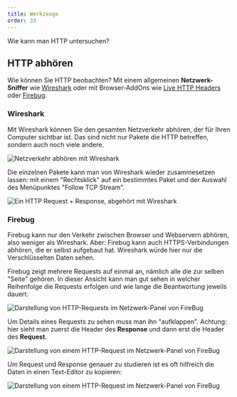 ```yaml
---
title: Werkzeuge
order: 33
---
```


Wie kann man HTTP untersuchen? 


HTTP abhören
--------------
Wie können Sie HTTP beobachten?  Mit einem allgemeinen
**Netzwerk-Sniffer** wie [Wireshark](http://www.wireshark.org/) oder mit Browser-AddOns
wie [Live HTTP Headers](https://addons.mozilla.org/en-US/firefox/addon/live-http-headers/)
oder [Firebug](https://addons.mozilla.org/en-US/firefox/addon/firebug/?src=search). 

### Wireshark

Mit Wireshark können Sie den gesamten Netzverkehr abhören, der für Ihren
Computer sichtbar ist.  Das sind nicht nur Pakete die HTTP betreffen, sondern
auch noch viele andere. 


![Netzverkehr abhören mit Wireshark](/images/wireshark-fullscreen.png)

Die einzelnen Pakete kann man von Wireshark wieder
zusammesetzen lassen: mit einem "Rechtsklick" auf ein bestimmtes Paket und
der Auswahl des Menüpunktes "Follow TCP Stream".

![Ein HTTP Request + Response, abgehört mit Wireshark](/images/wireshark-http.png)

### Firebug

Firebug kann nur den Verkehr zwischen Browser und Webservern abhören, also weniger als Wireshark.
Aber: Firebug kann auch HTTPS-Verbindungen abhören, die er selbst aufgebaut hat.  Wireshark
würde hier nur die Verschlüsselten Daten sehen.

Firebug zeigt mehrere Requests auf einmal an, nämlich alle die zur selben "Seite" gehören.
In dieser Ansicht kann man gut sehen in welcher Reihenfolge die Requests erfolgen und wie
lange die Beantwortung jeweils dauert:

![Darstellung von HTTP-Requests im Netzwerk-Panel von FireBug](/images/firebug-network.png)

Um Details eines Requests zu sehen muss man ihn "aufklappen".  Achtung: hier sieht
man zuerst die Header des **Response** und dann erst die Header des **Request**.

![Darstellung von einem HTTP-Request im Netzwerk-Panel von FireBug](/images/firebug-network-detail.png)

Um Request und Response genauer zu studieren ist es oft hilfreich die Daten
in einen Text-Editor zu kopieren:

![Darstellung von einem HTTP-Request im Netzwerk-Panel von FireBug](/images/firebug-network-copy.png)

